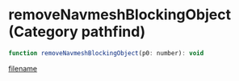 # removeNavmeshBlockingObject (Category pathfind)

```js
function removeNavmeshBlockingObject(p0: number): void
```

[filename](removeNavmeshBlockingObject_m.md ':include')